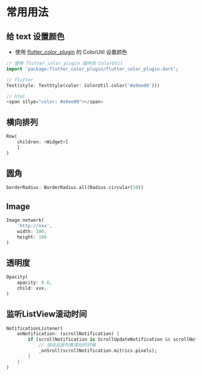 # 常用用法

## 给 text 设置颜色

- 使用 [flutter_color_plugin](https://pub.dev/packages/flutter_color_plugin/install) 的 ColorUtil 设置颜色

```dart
// 使用 flutter_color_plugin 插件的 ColorUtil
import 'package:flutter_color_plugin/flutter_color_plugin.dart';

// flutter
Text(style: TextStyle(color: ColorUtil.color('#a9ee00')))

// html
<span stlye="color: #a9ee00"></span>

```

## 横向排列

```dart
Row(
    children: <Widget>[
    ]
)
```

## 圆角

```dart
borderRadius: BorderRadius.all(Radius.circular(10))
```

## Image

```dart
Image.network(
    'http://xxx',
    width: 100,
    height: 100
)
```

## 透明度

```dart
Opacity(
    opacity: 0.6,
    child: xxx,
)
```

## 监听ListView滚动时间

```dart
NotificationListener(
    onNotification: (scrollNotification) {
        if (scrollNotification is ScrollUpdateNotification && scrollNotification.depth == 0) {
            // 滚动且是列表滚动的时候
            _onSroll(scrollNotification.mitrics.pixels);
        }
    }
)
```
